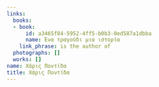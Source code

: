 ```yaml
---
links:
  books:
  - book:
      id: a3465f84-5952-4ff5-b0b3-0ed587a1dbba
      name: Ένα τραγούδι μια ιστορία
    link_phrase: is the author of
  photographs: []
  works: []
name: Χάρις Ποντίδα
title: Χάρις Ποντίδα
---
```


